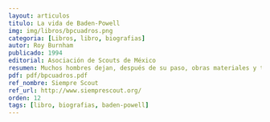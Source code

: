 ```yaml
---
layout: articulos
titulo: La vida de Baden-Powell
img: img/libros/bpcuadros.png
categoria: [Libros, libro, biografias]
autor: Roy Burnham
publicado: 1994
editorial: Asociación de Scouts de México
resumen: Muchos hombres dejan, después de su paso, obras materiales y tesoros acumulados que no disfrutan ni han de compensar sus fatigas. Otros, muy pocos, dejan obras del espíritu que son de disfrute eterno.
pdf: pdf/bpcuadros.pdf
ref_nombre: Siempre Scout
ref_url: http://www.siemprescout.org/
orden: 12
tags: [libro, biografias, baden-powell]
---
```


